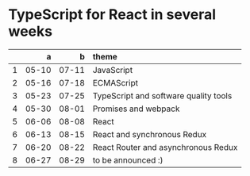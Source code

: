 # TypeScript for React in several weeks

| | a | b | theme |
| ---: | ---: | ---: | :--- |
| 1 | 05-10 | 07-11 | JavaScript |
| 2 | 05-16 | 07-18 | ECMAScript |
| 3 | 05-23 | 07-25 | TypeScript and software quality tools |
| 4 | 05-30 | 08-01 | Promises and webpack |
| 5 | 06-06 | 08-08 | React |
| 6 | 06-13 | 08-15 | React and synchronous Redux |
| 7 | 06-20 | 08-22 | React Router and asynchronous Redux |
| 8 | 06-27 | 08-29 | to be announced :) |
